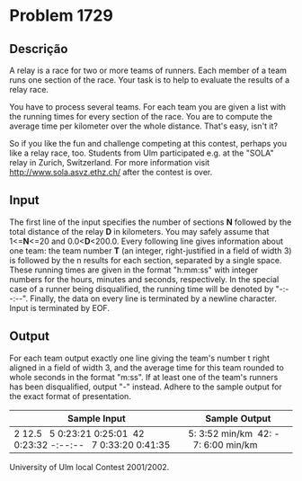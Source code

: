 # Problem 1729

Descrição
----------

A relay is a race for two or more teams of runners. Each member of a team runs one section of the race. Your task is to help to evaluate the results of a relay race.   

You have to process several teams. For each team you are given a list with the running times for every section of the race. You are to compute the average time per kilometer over the whole distance. That's easy, isn't it?

So if you like the fun and challenge competing at this contest, perhaps you like a relay race, too. Students from Ulm participated e.g. at the "SOLA" relay in Zurich, Switzerland. For more information visit http://www.sola.asvz.ethz.ch/ after the contest is over.

Input
-----

The first line of the input specifies the number of sections **N** followed by the total distance of the relay **D** in kilometers. You may safely assume that 1<=**N**<=20 and 0.0<**D**<200.0. Every following line gives information about one team: the team number **T** (an integer, right-justified in a field of width 3) is followed by the n results for each section, separated by a single space. These running times are given in the format "h:mm:ss" with integer numbers for the hours, minutes and seconds, respectively. In the special case of a runner being disqualified, the running time will be denoted by "-:--:--". Finally, the data on every line is terminated by a newline character. Input is terminated by EOF.

Output
------

For each team output exactly one line giving the team's number t right aligned in a field of width 3, and the average time for this team rounded to whole seconds in the format "m:ss". If at least one of the team's runners has been disqualified, output "-" instead. Adhere to the sample output for the exact format of presentation.


| Sample Input | Sample Output |
| --- | --- |
| 2 12.5   5 0:23:21 0:25:01  42 0:23:32 -:--:--   7 0:33:20 0:41:35 | 5: 3:52 min/km  42: -   7: 6:00 min/km |

University of Ulm local Contest 2001/2002.

